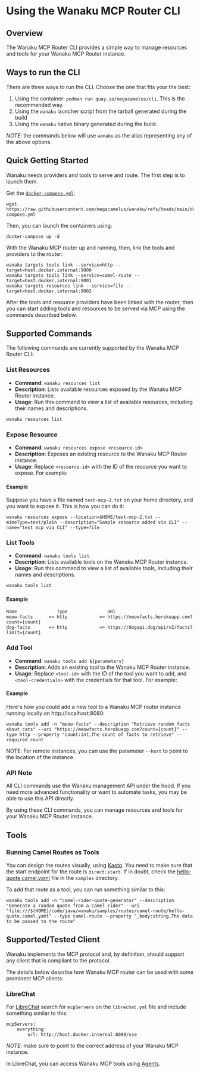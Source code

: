# Using the Wanaku MCP Router CLI

## Overview

The Wanaku MCP Router CLI provides a simple way to manage resources and tools for your Wanaku MCP Router instance.

## Ways to run the CLI

There are three ways to run the CLI. Choose the one that fits your the best: 

1. Using the container: `podman run quay.io/megacamelus/cli`. This is the recommended way.
2. Using the `wanaku` launcher script from the tarball generated during the build
3. Using the `wanaku` native binary generated during the build.

*NOTE*: the commands below will use `wanaku` as the alias representing any of the above options.

## Quick Getting Started 

Wanaku needs providers and tools to serve and route. The first step is to launch them. 

Get the [`docker-compose.yml`](https://raw.githubusercontent.com/megacamelus/wanaku/refs/heads/main/docker-compose.yml):

```shell
wget https://raw.githubusercontent.com/megacamelus/wanaku/refs/heads/main/docker-compose.yml
```

Then, you can launch the containers using:

```shell
docker-compose up -d
```

With the Wanaku MCP router up and running, then, link the tools and providers to the router:

```shell
wanaku targets tools link --service=http --target=host.docker.internal:9000
wanaku targets tools link --service=camel-route --target=host.docker.internal:9001
wanaku targets resources link --service=file --target=host.docker.internal:9002
```

After the tools and resource providers have been linked with the router, then you can 
start adding tools and resources to be served via MCP using the commands described below.

## Supported Commands

The following commands are currently supported by the Wanaku MCP Router CLI:

### List Resources

* **Command**: `wanaku resources list`
* **Description**: Lists available resources exposed by the Wanaku MCP Router instance.
* **Usage**: Run this command to view a list of available resources, including their names and descriptions.

```markdown
wanaku resources list
```

### Expose Resource

* **Command**: `wanaku resources expose <resource-id>`
* **Description**: Exposes an existing resource to the Wanaku MCP Router instance.
* **Usage**: Replace `<resource-id>` with the ID of the resource you want to expose. For example:

#### Example

Suppose you have a file named `test-mcp-2.txt` on your home directory, and you want to expose it. 
This is how you can do it:

```shell
wanaku resources expose --location=$HOME/test-mcp-2.txt --mimeType=text/plain --description="Sample resource added via CLI" --name="test mcp via CLI" --type=file
```

### List Tools

* **Command**: `wanaku tools list`
* **Description**: Lists available tools on the Wanaku MCP Router instance.
* **Usage**: Run this command to view a list of available tools, including their names and descriptions.

```markdown
wanaku tools list
```

#### Example

```shell
Name               Type               URI
meow-facts      => http            => https://meowfacts.herokuapp.com?count={count}
dog-facts       => http            => https://dogapi.dog/api/v2/facts?limit={count}
```

### Add Tool

* **Command**: `wanaku tools add ${parameters}`
* **Description**: Adds an existing tool to the Wanaku MCP Router instance.
* **Usage**: Replace `<tool-id>` with the ID of the tool you want to add, and `<tool-credentials>` with the credentials for that tool. For example:

#### Example

Here's how you could add a new tool to a Wanaku MCP router instance running locally on http://localhost:8080:

```shell
wanaku tools add -n "meow-facts" --description "Retrieve random facts about cats" --uri "https://meowfacts.herokuapp.com?count={count}" --type http --property "count:int,The count of facts to retrieve" --required count
```

NOTE: For remote instances, you can use the parameter `--host` to point to the location of the instance.

### API Note

All CLI commands use the Wanaku management API under the hood. If you need more advanced functionality or want to automate tasks, you may be able to use this API directly.

By using these CLI commands, you can manage resources and tools for your Wanaku MCP Router instance.

## Tools

### Running Camel Routes as Tools

You can design the routes visually, using [Kaoto](https://kaoto.io/). You need to make sure that the start endpoint for the 
route is `direct:start`. If in doubt, check the [hello-quote.camel.yaml](../samples/routes/camel-route/hello-quote.camel.yaml)
file in the `samples` directory.

To add that route as a tool, you can run something similar to this: 

```shell
wanaku tools add -n "camel-rider-quote-generator" --description "Generate a random quote from a Camel rider" --uri "file:///$(HOME)/code/java/wanaku/samples/routes/camel-route/hello-quote.camel.yaml" --type camel-route --property "_body:string,The data to be passed to the route"
```


## Supported/Tested Client 

Wanaku implements the MCP protocol and, by definition, should support any client that is compliant to the protocol. 

The details below describe how Wanaku MCP router can be used with some prominent MCP clients: 

### LibreChat

For [LibreChat](https://www.librechat.ai/docs) search for `mcpServers` on the `librechat.yml` file and include something similar to this:
   
```
mcpServers:
    everything:
        url: http://host.docker.internal:8080/sse
```

*NOTE*: make sure to point to the correct address of your Wanaku MCP instance.

In LibreChat, you can access Wanaku MCP tools using [Agents](https://www.librechat.ai/docs/features/agents).